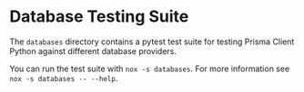 # Database Testing Suite

The `databases` directory contains a pytest test suite for testing Prisma Client Python against different database providers.

You can run the test suite with `nox -s databases`. For more information see `nox -s databases -- --help`.

<!-- TODO: document `--inplace` flag -->
<!-- TODO: document more -->
